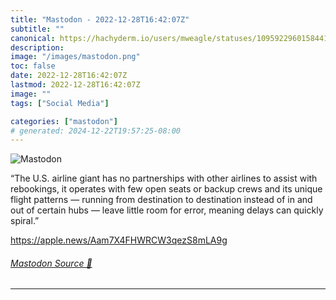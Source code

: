 ```yaml
---
title: "Mastodon - 2022-12-28T16:42:07Z"
subtitle: ""
canonical: https://hachyderm.io/users/mweagle/statuses/109592296015844131
description:
image: "/images/mastodon.png"
toc: false
date: 2022-12-28T16:42:07Z
lastmod: 2022-12-28T16:42:07Z
image: ""
tags: ["Social Media"]

categories: ["mastodon"]
# generated: 2024-12-22T19:57:25-08:00
---
```

![Mastodon](/images/mastodon.png)

<p>“The U.S. airline giant has no partnerships with other airlines to assist with rebookings, it operates with few open seats or backup crews and its unique flight patterns — running from destination to destination instead of in and out of certain hubs — leave little room for error, meaning delays can quickly spiral.”</p><p><a href="https://apple.news/Aam7X4FHWRCW3qezS8mLA9g" target="_blank" rel="nofollow noopener noreferrer" translate="no"><span class="invisible">https://</span><span class="ellipsis">apple.news/Aam7X4FHWRCW3qezS8m</span><span class="invisible">LA9g</span></a></p>


###### [Mastodon Source 🐘](https://hachyderm.io/@mweagle/109592296015844131)

___
